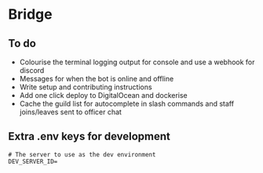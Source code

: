 # Bridge

## To do

- Colourise the terminal logging output for console and use a webhook for discord
- Messages for when the bot is online and offline
- Write setup and contributing instructions
- Add one click deploy to DigitalOcean and dockerise
- Cache the guild list for autocomplete in slash commands and staff joins/leaves sent to officer chat

## Extra .env keys for development

```env
# The server to use as the dev environment
DEV_SERVER_ID=
```
